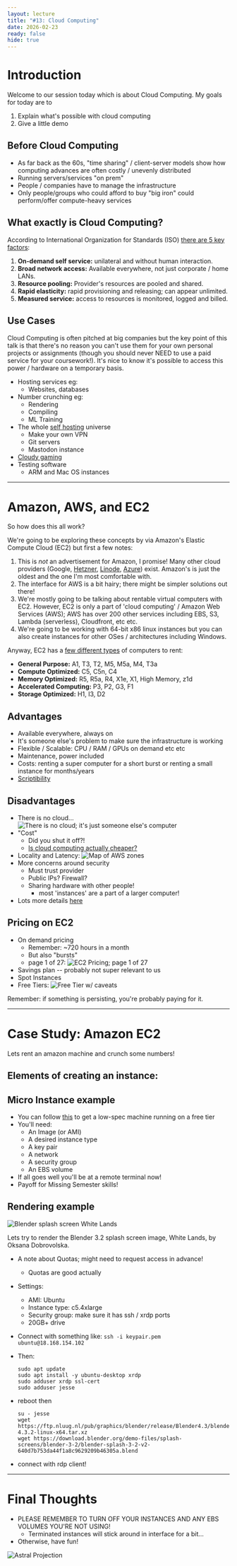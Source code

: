```yaml
---
layout: lecture
title: "#13: Cloud Computing"
date: 2026-02-23
ready: false
hide: true
---
```


# Introduction
Welcome to our session today which is about Cloud Computing.  My goals for today are to

1. Explain what's possible with cloud computing
2. Give a little demo

## Before Cloud Computing
* As far back as the 60s, "time sharing" / client-server models show how computing advances are often costly / unevenly distributed
* Running servers/services "on prem"
* People / companies have to manage the infrastructure
* Only people/groups who could afford to buy "big iron" could perform/offer compute-heavy services

## What exactly is Cloud Computing?
According to International Organization for Standards (ISO) [there are 5 key factors](https://nvlpubs.nist.gov/nistpubs/Legacy/SP/nistspecialpublication800-145.pdf):
1. **On-demand self service:** unilateral and without human interaction.
2. **Broad network access:** Available everywhere, not just corporate / home LANs.
3. **Resource pooling:** Provider's resources are pooled and shared.
4. **Rapid elasticity:** rapid provisioning and releasing; can appear unlimited.
5. **Measured service:** access to resources is monitored, logged and billed.

## Use Cases
Cloud Computing is often pitched at big companies but the key point of this talk is that there's no reason you can't use them for your own personal projects or assignments (though you should never NEED to use a paid service for your coursework!).  It's nice to know it's possible to access this power / hardware on a temporary basis.

* Hosting services eg:
	* Websites, databases
* Number crunching eg:
	* Rendering
	* Compiling
	* ML Training
* The whole [self hosting](https://github.com/awesome-selfhosted/awesome-selfhosted) universe
	* Make your own VPN
	* Git servers
	* Mastodon instance
* [Cloudy gaming](https://www.reddit.com/r/cloudygamer/)
* Testing software
	* ARM and Mac OS instances

---

# Amazon, AWS, and EC2
So how does this all work?

We're going to be exploring these concepts by via Amazon's Elastic Compute Cloud (EC2) but first a few notes:
1. This is *not* an advertisement for Amazon, I promise!  Many other cloud providers (Google, [Hetzner](https://www.hetzner.com/), [Linode](https://www.linode.com/), [Azure](https://portal.azure.com/)) exist.  Amazon's is just the oldest and the one I'm most comfortable with.
2. The interface for AWS is a bit hairy; there might be simpler solutions out there!
3. We're mostly going to be talking about rentable virtual computers with EC2.  However, EC2 is only a part of 'cloud computing' / Amazon Web Services (AWS); AWS has over 200 other services including EBS, S3, Lambda (serverless), Cloudfront, etc etc.
4. We're going to be working with 64-bit x86 linux instances but you can also create instances for other OSes / architectures including Windows.

Anyway, EC2 has a [few different types](https://aws.amazon.com/ec2/instance-types/) of computers to rent:
* **General Purpose:** A1, T3, T2, M5, M5a, M4, T3a
* **Compute Optimized:** C5, C5n, C4
* **Memory Optimized:** R5, R5a, R4, X1e, X1, High Memory, z1d
* **Accelerated Computing:** P3, P2, G3, F1
* **Storage Optimized:** H1, I3, D2

## Advantages
* Available everywhere, always on
* It's someone else's problem to make sure the infrastructure is working
* Flexible / Scalable: CPU / RAM / GPUs on demand etc etc
* Maintenance, power included
* Costs: renting a super computer for a short burst or renting a small instance for months/years
* [Scriptibility](https://boto3.amazonaws.com/v1/documentation/api/latest/index.html)

## Disadvantages
* There is no cloud...
	![There is no cloud; it's just someone else's computer](/2024/files/no_cloud.jpeg)
* "Cost"
	* Did you shut it off?!
	* [Is cloud computing actually cheaper?](https://www.infoworld.com/article/2335678/why-exit-the-cloud-37signals-explains.html)
* Locality and Latency:
	![Map of AWS zones](/2024/files/aws_zones.png)
* More concerns around security
	* Must trust provider
    * Public IPs?  Firewall?
    * Sharing hardware with other people!
		* most 'instances' are a part of a larger computer!
* Lots more details [here](https://en.wikipedia.org/wiki/Cloud_computing_issues)

## Pricing on EC2
* On demand pricing
	* Remember: ~720 hours in a month
	* But also "bursts"
	* page 1 of 27:
	![EC2 Pricing; page 1 of 27](/2024/files/ec2_pricing.png)
* Savings plan -- probably not super relevant to us
* Spot Instances
* Free Tiers:
	![Free Tier w/ caveats](/2024/files/free_tier.png)

Remember: if something is persisting, you're probably paying for it.

---

# Case Study: Amazon EC2
Lets rent an amazon machine and crunch some numbers!

## Elements of creating an instance:

## Micro Instance example
* You can follow [this](https://docs.aws.amazon.com/AWSEC2/latest/UserGuide/EC2_GetStarted.html) to get a low-spec machine running on a free tier
* You'll need:
	* An Image (or AMI)
	* A desired instance type
	* A key pair
	* A network
	* A security group
	* An EBS volume
* If all goes well you'll be at a remote terminal now!
* Payoff for Missing Semester skills!

## Rendering example

![Blender splash screen White Lands](/2024/files/white_lands_small.jpg)

Lets try to render the Blender 3.2 splash screen image, White Lands, by Oksana Dobrovolska.

* A note about Quotas; might need to request access in advance!
	* Quotas are good actually

* Settings:
	* AMI: Ubuntu
	* Instance type: c5.4xlarge
	* Security group: make sure it has ssh / xrdp ports
	* 20GB+ drive
* Connect with something like: `ssh -i keypair.pem ubuntu@18.168.154.102`
* Then:
	```
	sudo apt update
	sudo apt install -y ubuntu-desktop xrdp
	sudo adduser xrdp ssl-cert
	sudo adduser jesse
	```
* reboot then
	```
	su - jesse
	wget https://ftp.nluug.nl/pub/graphics/blender/release/Blender4.3/blender-4.3.2-linux-x64.tar.xz
	wget https://download.blender.org/demo-files/splash-screens/blender-3-2/blender-splash-3-2-v2-640d7b753da44f1a8c9629209b46305a.blend
	```
* connect with rdp client!

---

# Final Thoughts
* PLEASE REMEMBER TO TURN OFF YOUR INSTANCES AND ANY EBS VOLUMES YOU'RE NOT USING!
	* Terminated instances will stick around in interface for a bit...
* Otherwise, have fun!

![Astral Projection](/2024/files/astral_ssh.jpg)
